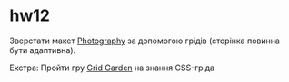 # hw12

Зверстати макет [Photography](https://www.figma.com/file/NWRef00m992HvdfI9mIuzM/CSS-Grid-Layout?node-id=0%3A1&t=OPkGEXjByxZYJcT4-0) за допомогою грідів (сторінка повинна бути адаптивна).

Екстра: Пройти гру [Grid Garden](https://cssgridgarden.com/) на знання CSS-гріда
